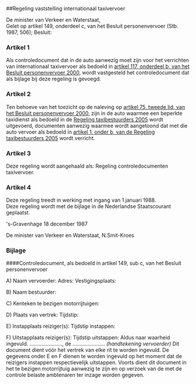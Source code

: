 <meta http-equiv='Content-Type' content='text/html; charset=utf-8' />

##Regeling vaststelling internationaal taxivervoer

De minister van Verkeer en Waterstaat,  
Gelet op artikel 149, onderdeel c, van het Besluit personenvervoer (Stb. 1987, 506);
Besluit:    

### Artikel  1  

Als controledocument dat in de auto aanwezig moet zijn voor het verrichten van internationaal taxivervoer als bedoeld in [artikel 117, onderdeel b, van het Besluit personenvervoer 2000](../../../../../AMvB/besluit/personenvervoer/2000/BWBR0011982/README.md), wordt vastgesteld het controledocument dat als bijlage bij deze regeling is gevoegd.  

### Artikel  2  

Ten behoeve van het toezicht op de naleving op [artikel 75, tweede lid, van het Besluit personenvervoer 2000](../../../../../AMvB/besluit/personenvervoer/2000/BWBR0011982/README.md), zijn in de auto waarmee een beperkte taxidienst als bedoeld in de [Regeling taxibestuurders 2005](../../../../../ministeriele-regeling/regeling/taxibestuurders/2005/BWBR0018667/README.md) wordt uitgevoerd, documenten aanwezig waarmee wordt aangetoond dat met die auto vervoer als bedoeld in [artikel 1, onder b, van de Regeling taxibestuurders 2005](../../../../../ministeriele-regeling/regeling/taxibestuurders/2005/BWBR0018667/README.md) wordt verricht.  

### Artikel  3  

Deze regeling wordt aangehaald als: Regeling controledocumenten taxivervoer.  

### Artikel  4  

Deze regeling treedt in werking met ingang van 1 januari 1988.  
Deze regeling wordt met de bijlage in de Nederlandse Staatscourant geplaatst.   

's-Gravenhage 
18 december 1987    

De 
minister van Verkeer en Waterstaat, 
N.Smit-Kroes   

### Bijlage  

####Controledocument, als bedoeld in artikel 149, sub c, van het Besluit personenvervoer

A) Naam vervoerder: Adres: Vestigingsplaats:  

B) Naam bestuurder:  

C) Kenteken te bezigen motorrijtuigen:  

D) Plaats van vertrek: Tijdstip:  

E) Instapplaats reiziger(s): Tijdstip instappen:  

F) Uitstapplaats reiziger(s): Tijdstip uitstappen:   Aldus naar waarheid ingevuld. ......................, de ......................  *(handtekening vervoerder)*  Dit document dient vóór het vertrek van elke rit te worden ingevuld. De gegevens onder E en F dienen te worden ingevuld op het moment dat de reizigers instappen respectievelijk uitstappen. Voorts dient dit document in het te bezigen motorrijtuig aanwezig te zijn en op verzoek van de met de controle belaste ambtenaren ter inzage worden gegeven. 
